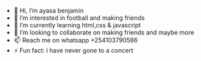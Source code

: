 - 👋 Hi, I’m ayasa benjamin
- 👀 I’m interested in football and making friends 
- 🌱 I’m currently learning html,css & javascript
- 💞️ I’m looking to collaborate on making friends and  maybe more
- 📫 Reach me on whatsapp +254103790586
- ⚡ Fun fact: i have never gone to a concert

<!---
Ben-lefty/Ben-lefty is a ✨ special ✨ repository because its `README.md` (this file) appears on your GitHub profile.
You can click the Preview link to take a look at your changes.
--->
